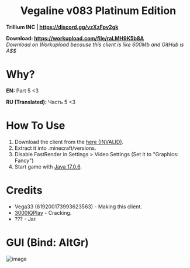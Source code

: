 <h1 align="center">Vegaline v083 Platinum Edition</h1>

**Trillium INC | https://discord.gg/vzXzFpv2gk**

**Download: https://workupload.com/file/raLMH9K5b8A** <br/>
*Download on Workupload because this client is like 600Mb and GitHub is A$$*

# Why?
**EN:** Part 5 <3

**RU (Translated):** Часть 5 <3

# How To Use

1. Download the client from the [here (INVALID)]().
2. Extract it into .minecraft/versions.
3. Disable FastRender in Settings > Video Settings (Set it to "Graphics: Fancy")
4. Start game with [Java 17.0.6](https://download.oracle.com/java/17/archive/jdk-17.0.6_windows-x64_bin.exe).

# Credits
- Vega33 (619200173993623563) - Making this client.
- [3000IQPlay](https://github.com/3000IQPlay) - Cracking.
- ??? - Jar.

# GUI (Bind: AltGr)

![image](https://github.com/WalmartSolutions/VegaLine-00083E/blob/main/gui.png?raw=true)

